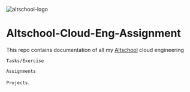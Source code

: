 ![altschool-logo](https://thealtschool.com/wp-content/uploads/2022/01/cropped-AltSchool-Logo-1.png)

# Altschool-Cloud-Eng-Assignment

This repo contains documentation of all my [Altschool](https://engineering.altschoolafrica.com/programs/cloud-engineering) cloud engineering 

`Tasks/Exercise`

`Assignments`

`Projects`.

